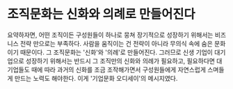 # 조직문화는 신화와 의례로 만들어진다

요약하자면, 어떤 조직이든 구성원들이 하나로 뭉쳐 장기적으로 성장하기 위해서는 비즈니스 전략 만으로는 부족하다. 사람을 움직이는 건 전략이 아니라 무의식 속에 숨은 문화이기 때문이다. 그 조직문화는 '신화'와 '의례'로 만들어진다. 그러므로 신생 기업이 대기업으로 성장하기 위해서는 반드시 그 조직만의 신화와 의례가 필요하고, 필요하다면 대기업들도 때에 따라 과거의 신화를 조금 조작해가면서 구성원들에게 자연스럽게 스며들게 만드는 노력도 해야한다. 이게 '기업문화 오디세이'의 메시지였다.